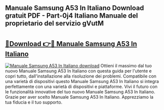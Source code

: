 ## Manuale Samsung A53 In Italiano Download gratuit PDF - Part-0j4 Italiano Manuale del proprietario del servizio gVutM

# <h2><a href="http://dfa9tk.blite.top/?on=Manuale+Samsung+A53+In+Italiano">🔗Download 👉🔴 Manuale Samsung A53 In Italiano</a></h2>

[![Manuale Samsung A53 In Italiano download](https://i.imgur.com/lujVjoI.png)](http://dfa9tk.blite.top/?on=Manuale+Samsung+A53+In+Italiano)
Ottieni il massimo dal tuo nuovo Manuale Samsung A53 In Italiano con questa guida per l'utente e copri tutto, dall'installazione alla risoluzione dei problemi. Compatibile con una varietà di dispositivi questo Manuale Samsung A53 In Italiano si integra perfettamente con una varietà di dispositivi e piattaforme. Vivi il futuro con le funzionalità innovative del tuo nuovo Manuale Samsung A53 In Italiano. Grazie per aver scelto Manuale Samsung A53 In Italiano. Apprezziamo la tua fiducia e il tuo supporto.
